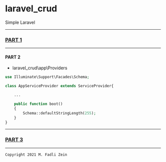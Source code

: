# laravel_crud
 Simple Laravel

---
### [PART 1](https://github.com/gzeinnumer/laravel_crud/tree/part_1)
---

#### PART 2
* laravel_crud\app\Providers
```php
use Illuminate\Support\Facades\Schema;

class AppServiceProvider extends ServiceProvider{

    ...

    public function boot()
    {
        Schema::defaultStringLength(255);
    }
}
```

---
### [PART 3](https://github.com/gzeinnumer/laravel_crud/tree/part_3)
---

```
Copyright 2021 M. Fadli Zein
```